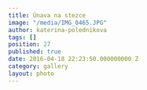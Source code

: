 ```yaml
---
title: Únava na stezce
image: "/media/IMG_0465.JPG"
author: katerina-polednikova
tags: []
position: 27
published: true
date: 2016-04-18 22:23:50.000000000 Z
category: gallery
layout: photo
---
```

